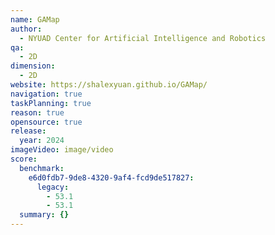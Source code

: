 ```yaml
---
name: GAMap
author:
  - NYUAD Center for Artificial Intelligence and Robotics 
qa:
  - 2D
dimension:
  - 2D
website: https://shalexyuan.github.io/GAMap/
navigation: true
taskPlanning: true
reason: true
opensource: true
release:
  year: 2024
imageVideo: image/video
score:
  benchmark:
    e6d0fdb7-9de8-4320-9af4-fcd9de517827:
      legacy:
        - 53.1
        - 53.1
  summary: {}
---
```

